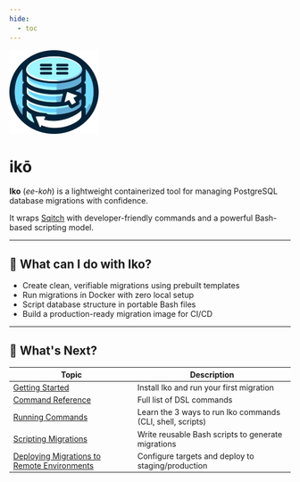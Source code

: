 ```yaml
---
hide:
  - toc
---
```


![iko](images/logo.png)

# ikō

**Iko** (_ee-koh_) is a lightweight containerized tool for managing PostgreSQL
database migrations with confidence.

It wraps [Sqitch](https://sqitch.org/) with developer-friendly commands and a
powerful Bash-based scripting model.

---

## 🚀 What can I do with Iko?

- Create clean, verifiable migrations using prebuilt templates
- Run migrations in Docker with zero local setup
- Script database structure in portable Bash files
- Build a production-ready migration image for CI/CD

---

## 🧭 What's Next?

| Topic                                                       | Description                                                |
| ----------------------------------------------------------- | ---------------------------------------------------------- |
| [Getting Started](gettingstarted.md)                        | Install Iko and run your first migration                   |
| [Command Reference](commands.md)                            | Full list of DSL commands                                  |
| [Running Commands](running.md)                              | Learn the 3 ways to run Iko commands (CLI, shell, scripts) |
| [Scripting Migrations](scripting.md)                        | Write reusable Bash scripts to generate migrations         |
| [Deploying Migrations to Remote Environments](deploying.md) | Configure targets and deploy to staging/production         |
